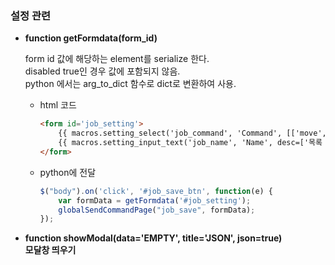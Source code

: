 ### 설정 관련

- **function getFormdata(form_id)**   

    form id 값에 해당하는 element를 serialize 한다.  
    disabled true인 경우 값에 포함되지 않음.  
    python 에서는 arg_to_dict 함수로 dict로 변환하여 사용. 
    
    * html 코드  

        ```html
        <form id='job_setting'>
            {{ macros.setting_select('job_command', 'Command', [['move', 'Move'],['copy', 'Copy'],['sync', 'Sync']], col='6', desc=None)}}
            {{ macros.setting_input_text('job_name', 'Name', desc=['목록 검색에서 사용할 이름. 없을시 ID']) }}
        </form>
        ```
    
    * python에 전달  

        ```javascript
        $("body").on('click', '#job_save_btn', function(e) {
            var formData = getFormdata('#job_setting');
            globalSendCommandPage("job_save", formData);
        });
        ```

- **function showModal(data='EMPTY', title='JSON', json=true)**   
  **모달창 띄우기**





